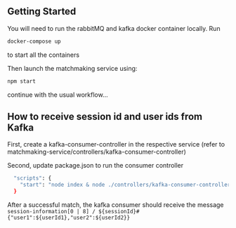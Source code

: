 ## Getting Started

You will need to run the rabbitMQ and kafka docker container locally.
Run
```bash
docker-compose up
```
to start all the containers

Then launch the matchmaking service using:

```bash
npm start
```

continue with the usual workflow...

## How to receive session id and user ids from Kafka

First, create a kafka-consumer-controller in the respective service (refer to matchmaking-service/controllers/kafka-consumer-controller)

Second, update package.json to run the consumer controller
```bash
  "scripts": {
    "start": "node index & node ./controllers/kafka-consumer-controller"
  }
```

After a successful match, the kafka consumer should receive the message `session-information[0 | 8] / ${sessionId}#{"user1":${userId1},"user2":${userId2}}`
